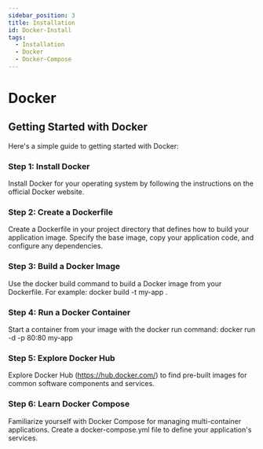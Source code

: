 ```yaml
---
sidebar_position: 3
title: Installation
id: Docker-Install
tags:
  - Installation
  - Docker
  - Docker-Compose
---
```


# Docker

## Getting Started with Docker
Here's a simple guide to getting started with Docker:

### Step 1: Install Docker
Install Docker for your operating system by following the instructions on the official Docker website.
### Step 2: Create a Dockerfile
Create a Dockerfile in your project directory that defines how to build your application image. Specify the base image, copy your application code, and configure any dependencies.
### Step 3: Build a Docker Image
Use the docker build command to build a Docker image from your Dockerfile. For example: docker build -t my-app .
### Step 4: Run a Docker Container
Start a container from your image with the docker run command: docker run -d -p 80:80 my-app
### Step 5: Explore Docker Hub
Explore Docker Hub (https://hub.docker.com/) to find pre-built images for common software components and services.
### Step 6: Learn Docker Compose
Familiarize yourself with Docker Compose for managing multi-container applications. Create a docker-compose.yml file to define your application's services.